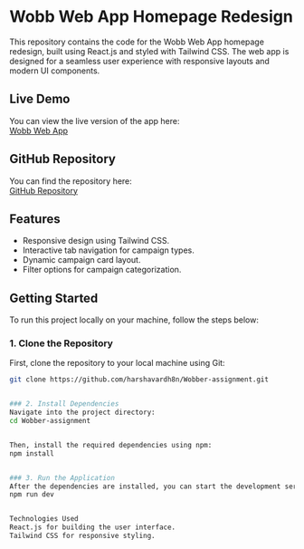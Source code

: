 # Wobb Web App Homepage Redesign

This repository contains the code for the Wobb Web App homepage redesign, built using React.js and styled with Tailwind CSS. The web app is designed for a seamless user experience with responsive layouts and modern UI components.

## Live Demo
You can view the live version of the app here:  
[Wobb Web App](https://wobber.vercel.app/)

## GitHub Repository
You can find the repository here:  
[GitHub Repository](https://github.com/harshavardh8n/Wobber-assignment)

## Features
- Responsive design using Tailwind CSS.
- Interactive tab navigation for campaign types.
- Dynamic campaign card layout.
- Filter options for campaign categorization.

## Getting Started

To run this project locally on your machine, follow the steps below:

### 1. Clone the Repository
First, clone the repository to your local machine using Git:
```bash
git clone https://github.com/harshavardh8n/Wobber-assignment.git


### 2. Install Dependencies
Navigate into the project directory:
cd Wobber-assignment


Then, install the required dependencies using npm:
npm install


### 3. Run the Application
After the dependencies are installed, you can start the development server:
npm run dev


Technologies Used
React.js for building the user interface.
Tailwind CSS for responsive styling.
